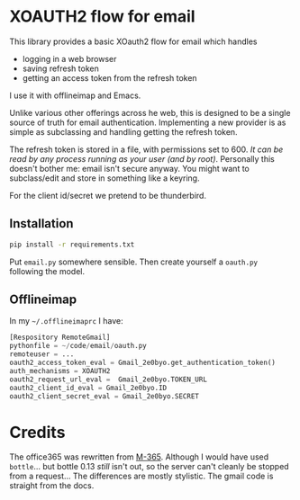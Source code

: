 # XOAUTH2 flow for email

This library provides a basic XOauth2 flow for email which handles

- logging in a web browser
- saving refresh token
- getting an access token from the refresh token

I use it with offlineimap and Emacs.

Unlike various other offerings across he web, this is designed to be a single
source of truth for email authentication. Implementing a new provider is as
simple as subclassing and handling getting the refresh token.

The refresh token is stored in a file, with permissions set to 600.  *It can be
read by any process running as your user (and by root)*.  Personally this
doesn't bother me: email isn't secure anyway.  You might want to subclass/edit
and store in something like a keyring.

For the client id/secret we pretend to be thunderbird.

## Installation

```bash
pip install -r requirements.txt
```
Put `email.py` somewhere sensible.  Then create yourself a `oauth.py` following
the model.

## Offlineimap

In my `~/.offlineimaprc` I have:

```python
[Respository RemoteGmail]
pythonfile = ~/code/email/oauth.py
remoteuser = ...
oauth2_access_token_eval = Gmail_2e0byo.get_authentication_token()
auth_mechanisms = XOAUTH2
oauth2_request_url_eval =  Gmail_2e0byo.TOKEN_URL
oauth2_client_id_eval = Gmail_2e0byo.ID
oauth2_client_secret_eval = Gmail_2e0byo.SECRET
```

# Credits
The office365 was rewritten from [M-365](https://github.com/UvA-FNWI/M365-IMAP).
Although I would have used `bottle`... but bottle 0.13 *still* isn't out, so the
server can't cleanly be stopped from a request... The differences are mostly
stylistic. The gmail code is straight from the docs.
